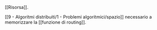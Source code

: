 [[Risorsa]].

[[9 - Algoritmi distribuiti/1 - Problemi algoritmici/spazio]] necessario a memorizzare la [[funzione di routing]].
